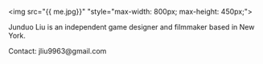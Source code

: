 <!-- about.html -->


<!-- Content -->
<img src="{{ me.jpg}}" "style="max-width: 800px; max-height: 450px;">
<p>Junduo Liu is an independent game designer and filmmaker based in New York. </p>
<p>Contact: jliu9963@gmail.com </p>
